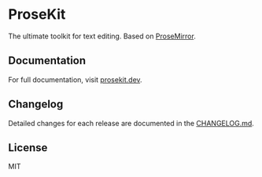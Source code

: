 # ProseKit

The ultimate toolkit for text editing. Based on [ProseMirror](https://prosemirror.net/).

## Documentation

For full documentation, visit [prosekit.dev](https://prosekit.dev).

## Changelog

Detailed changes for each release are documented in the [CHANGELOG.md](https://github.com/ocavue/prosekit/blob/master/packages/prosekit/CHANGELOG.md).

## License

MIT
